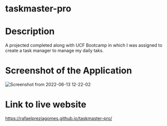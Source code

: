 # taskmaster-pro

# Description

A projected completed along with UCF Bootcamp in which I was assigned to create a task manager to manage my daily taks.

# Screenshot of the Application

![Screenshot from 2022-06-13 12-22-02](https://user-images.githubusercontent.com/60278396/173399748-7fb6dc3a-ac02-4aa7-a678-fd3032e56d63.png)

# Link to live website

 https://rafaelpreziagomes.github.io/taskmaster-pro/
